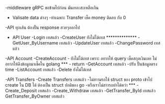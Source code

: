 -middleware gRPC ขอข้ามไปก่อน มันเยอะสะเหลือเกิน

- Valisate data ต่างๆ
    -ทำเฉพาะ Transfer  เช็ค money ติดลบ กับ 0
 

-API ทุกเส้น ต้องปั้น response สวยๆออกไป
- API User
    -Login เทสแล้ว
    -CreateUser ยังไม่ได้เทส **************
    -GetUser_ByUsername เทสแล้ว 
    -UpdateUser เทสแล้ว
    -ChangePassword  เทสแล้ว

-API Account
    -CreateAccount - ยังไม่ได้เทส เพราะ อยากให้ query เช็คสกุลเงินเลย
                     ไม่อยากให้ดึงข้อมูลมาเช็คใน golang ***
                    - return
    -GetAccount เทสแล้ว
        -ปรับ ปั้นข้อมูลตรง time
    -ListAccount เทสแล้ว
    -Delete ยังไม่ได้เทส

-API Transfers
    -Create Transfers เทสแล้ว
        -ไม่สาามรถใช้ struct ของ proto เข้าไป create ใน  DB ได้ ต้องเป็น struct ปกติของ go
            -หรือเราไม่สาารถทำได้หว่า ***
    -Create_Deposit เทสแล้ว
    -Create_Withdraw เทสแล้ว
    -GetTransfer_ById เทสแล้ว
    GetTransfer_ByOwner เทสแล้ว
